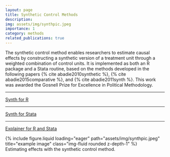 ```yaml
---
layout: page
title: Synthetic Control Methods
description: 
img: assets/img/synthpic.jpeg
importance: 1
category: methods
related_publications: true
---
```


The synthetic control method enables researchers to estimate causal effects by constructing a synthetic version of a treatment unit through a weighted combination of control units. It is implemented as both an R package and a Stata routine, based on the methods developed in the following papers {% cite abadie2010synthetic %}, {% cite abadie2015comparative %}, and {% cite abadie2011synth %}. This work was awarded the Gosnell Prize for Excellence in Political Methodology.


---
[Synth for R](https://cran.r-project.org/web/packages/Synth/index.html)

---

[Synth for Stata](https://ideas.repec.org/c/boc/bocode/s457334.html)

---
[Explainer for R and Stata](https://lost-stats.github.io/Model_Estimation/Research_Design/synthetic_control_method.html)


<div class="row">
    <div class="col-sm mt-3 mt-md-0">
        {% include figure.liquid loading="eager" path="assets/img/synthpic.jpeg" title="example image" class="img-fluid rounded z-depth-1" %}
    </div>
</div>
<div class="caption">
    Estimating effects with the synthetic control method.
</div>

